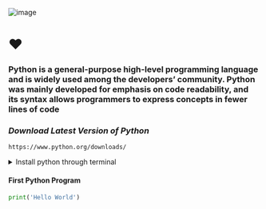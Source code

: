 
![image](https://github.com/user-attachments/assets/9bf5eb3b-6a86-4041-ad4e-636e9f203390)

# ♥️
### <p>Python is a general-purpose high-level programming language and is widely used among the developers’ community. Python was mainly developed for emphasis on code readability, and its syntax allows programmers to express concepts in fewer lines of code</p>

### *Download Latest Version of Python*

```
https://www.python.org/downloads/
```
<details>
  <summary>Install python through terminal</summary>

```
pip3 install python3
```
</details>

#### First Python Program
``` python
print('Hello World')
```
